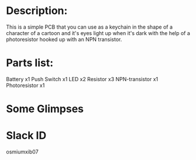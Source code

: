 # Description:

This is a simple PCB that you can use as a keychain in the shape of a character of a cartoon and it's eyes light up when it's dark with the help of a photoresistor hooked up with an NPN transistor.


# Parts list:

Battery x1 Push Switch x1 LED x2 Resistor x3 NPN-transistor x1 Photoresistor x1

# Some Glimpses








# Slack ID

osmiumxib07

